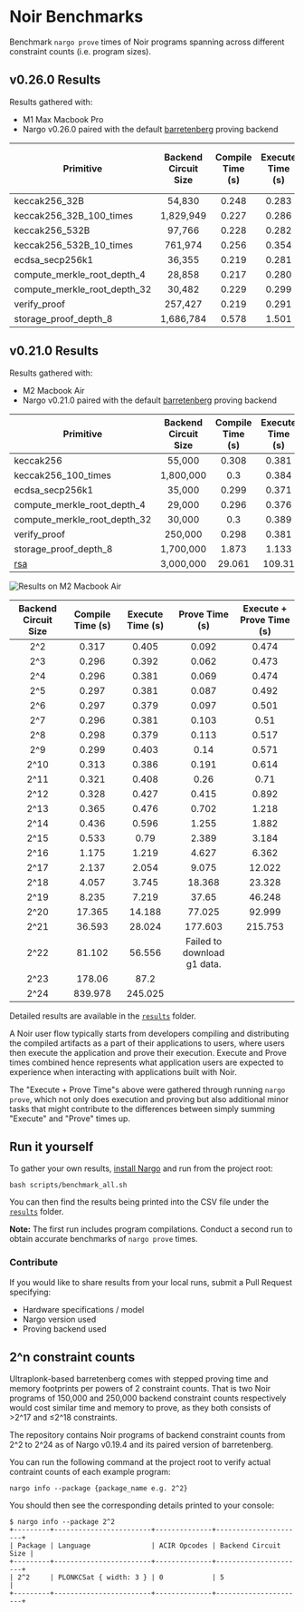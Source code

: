 # Noir Benchmarks
Benchmark `nargo prove` times of Noir programs spanning across different constraint counts (i.e. program sizes).

## v0.26.0 Results

Results gathered with:
- M1 Max Macbook Pro
- Nargo v0.26.0 paired with the default [barretenberg](https://github.com/AztecProtocol/aztec-packages/tree/master/barretenberg) proving backend

| Primitive                    | Backend Circuit Size | Compile Time (s) | Execute Time (s) | Prove Time (s) | Execute + Prove Time (s) |
|------------------------------|:--------------------:|:----------------:|:----------------:|:--------------:|:------------------------:|
| keccak256_32B                |               54,830 |            0.248 |            0.283 |          1.586 |                    1.869 |
| keccak256_32B_100_times      |            1,829,949 |            0.227 |            0.286 |         36.157 |                   36.443 |
| keccak256_532B               |               97,766 |            0.228 |            0.282 |          2.771 |                    3.053 |
| keccak256_532B_10_times      |              761,974 |            0.256 |            0.354 |         17.475 |                   17.829 |
| ecdsa_secp256k1              |               36,355 |            0.219 |            0.281 |          1.623 |                    1.904 |
| compute_merkle_root_depth_4  |               28,858 |            0.217 |            0.280 |          1.044 |                    1.324 |
| compute_merkle_root_depth_32 |               30,482 |            0.229 |            0.299 |          1.081 |                    1.380 |
| verify_proof                 |              257,427 |            0.219 |            0.291 |          5.262 |                    5.553 |
| storage_proof_depth_8        |            1,686,784 |            0.578 |            1.501 |         34.708 |                   36.209 |

## v0.21.0 Results

Results gathered with:
- M2 Macbook Air
- Nargo v0.21.0 paired with the default [barretenberg](https://github.com/AztecProtocol/aztec-packages/tree/master/barretenberg) proving backend

| Primitive                    | Backend Circuit Size | Compile Time (s) | Execute Time (s) | Prove Time (s) | Execute + Prove Time (s) |
|------------------------------|:--------------------:|:----------------:|:----------------:|:--------------:|:------------------------:|
| keccak256                    |               55,000 |            0.308 |            0.381 |          2.238 |                    2.823 |
| keccak256_100_times          |            1,800,000 |              0.3 |            0.384 |         78.813 |                   84.236 |
| ecdsa_secp256k1              |               35,000 |            0.299 |            0.371 |           2.43 |                    3.081 |
| compute_merkle_root_depth_4  |               29,000 |            0.296 |            0.376 |           1.12 |                    1.656 |
| compute_merkle_root_depth_32 |               30,000 |              0.3 |            0.389 |          1.164 |                    1.695 |
| verify_proof                 |              250,000 |            0.298 |            0.381 |         10.756 |                   11.811 |
| storage_proof_depth_8        |            1,700,000 |            1.873 |            1.133 |         78.635 |                    84.61 |
| [rsa](https://github.com/Savio-Sou/noir-benchmarks/tree/9b71b34cea654102abcd35f3540d0dfb17892baf/primitives/rsa)                          |            3,000,000 |           29.061 |           109.31 |        177.779 |                  287.202 |

![Results on M2 Macbook Air](M2_Air_Nargo_v0.21.0.png)

| Backend Circuit Size | Compile Time (s) | Execute Time (s) |        Prove Time (s)       | Execute + Prove Time (s) |
|:--------------------:|:----------------:|:----------------:|:---------------------------:|:------------------------:|
| 2^2                  |            0.317 |            0.405 |                       0.092 |                    0.474 |
| 2^3                  |            0.296 |            0.392 |                       0.062 |                    0.473 |
| 2^4                  |            0.296 |            0.381 |                       0.069 |                    0.474 |
| 2^5                  |            0.297 |            0.381 |                       0.087 |                    0.492 |
| 2^6                  |            0.297 |            0.379 |                       0.097 |                    0.501 |
| 2^7                  |            0.296 |            0.381 |                       0.103 |                     0.51 |
| 2^8                  |            0.298 |            0.379 |                       0.113 |                    0.517 |
| 2^9                  |            0.299 |            0.403 |                        0.14 |                    0.571 |
| 2^10                 |            0.313 |            0.386 |                       0.191 |                    0.614 |
| 2^11                 |            0.321 |            0.408 |                        0.26 |                     0.71 |
| 2^12                 |            0.328 |            0.427 |                       0.415 |                    0.892 |
| 2^13                 |            0.365 |            0.476 |                       0.702 |                    1.218 |
| 2^14                 |            0.436 |            0.596 |                       1.255 |                    1.882 |
| 2^15                 |            0.533 |             0.79 |                       2.389 |                    3.184 |
| 2^16                 |            1.175 |            1.219 |                       4.627 |                    6.362 |
| 2^17                 |            2.137 |            2.054 |                       9.075 |                   12.022 |
| 2^18                 |            4.057 |            3.745 |                      18.368 |                   23.328 |
| 2^19                 |            8.235 |            7.219 |                       37.65 |                   46.248 |
| 2^20                 |           17.365 |           14.188 |                      77.025 |                   92.999 |
| 2^21                 |           36.593 |           28.024 |                     177.603 |                  215.753 |
| 2^22                 |           81.102 |           56.556 | Failed to download g1 data. |                          |
| 2^23                 |           178.06 |             87.2 |                             |                          |
| 2^24                 |          839.978 |          245.025 |                             |                          |

Detailed results are available in the [`results`](./results/) folder.

A Noir user flow typically starts from developers compiling and distributing the compiled artifacts as a part of their applications to users, where users then execute the application and prove their execution. Execute and Prove times combined hence represents what application users are expected to experience when interacting with applications built with Noir.

The "Execute + Prove Time"s above were gathered through running `nargo prove`, which not only does execution and proving but also additional minor tasks that might contribute to the differences between simply summing "Execute" and "Prove" times up.

## Run it yourself

To gather your own results, [install Nargo](https://noir-lang.org/getting_started/nargo_installation) and run from the project root:

```
bash scripts/benchmark_all.sh
```

You can then find the results being printed into the CSV file under the [`results`](./results/) folder.

**Note:** The first run includes program compilations. Conduct a second run to obtain accurate benchmarks of `nargo prove` times.

### Contribute

If you would like to share results from your local runs, submit a Pull Request specifying:

- Hardware specifications / model
- Nargo version used
- Proving backend used

## 2^n constraint counts

Ultraplonk-based barretenberg comes with stepped proving time and memory footprints per powers of 2 constraint counts. That is two Noir programs of 150,000 and 250,000 backend constraint counts respectively would cost similar time and memory to prove, as they both consists of >2^17 and ≤2^18 constraints.

The repository contains Noir programs of backend constraint counts from 2^2 to 2^24 as of Nargo v0.19.4 and its paired version of barretenberg.

You can run the following command at the project root to verify actual contraint counts of each example program:

```
nargo info --package {package_name e.g. 2^2}
```

You should then see the corresponding details printed to your console:

```
$ nargo info --package 2^2
+---------+------------------------+--------------+----------------------+
| Package | Language               | ACIR Opcodes | Backend Circuit Size |
+---------+------------------------+--------------+----------------------+
| 2^2     | PLONKCSat { width: 3 } | 0            | 5                    |
+---------+------------------------+--------------+----------------------+
```